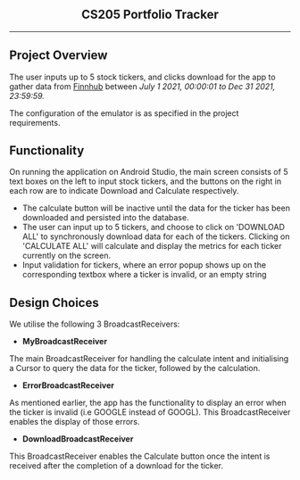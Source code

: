 <h2 align="center">
  CS205 Portfolio Tracker
</h2>

***
## Project Overview

The user inputs up to 5 stock tickers, and clicks download for the app to gather data from [Finnhub](https://finnhub.io) between *July 1 2021, 00:00:01 to Dec 31 2021, 23:59:59.*

The configuration of the emulator is as specified in the project requirements.

## Functionality

On running the application on Android Studio, the main screen consists of 5 text boxes on the left to input stock tickers, and the buttons on the right in each row are to indicate Download and Calculate respectively. 

- The calculate button will be inactive until the data for the ticker has been downloaded and persisted into the database.
- The user can input up to 5 tickers, and choose to click on 'DOWNLOAD ALL' to synchronously download data for each of the tickers. Clicking on 'CALCULATE ALL' will calculate and display the metrics for each ticker currently on the screen.
- Input validation for tickers, where an error popup shows up on the corresponding textbox where a ticker is invalid, or an empty string

## Design Choices

We utilise the following 3 BroadcastReceivers:

- **MyBroadcastReceiver**

The main BroadcastReceiver for handling the calculate intent and initialising a Cursor to query the data for the ticker, followed by the calculation.

- **ErrorBroadcastReceiver**

As mentioned earlier, the app has the functionality to display an error when the ticker is invalid (i.e GOOGLE instead of GOOGL). This BroadcastReceiver enables the display of those errors.

- **DownloadBroadcastReceiver** 

This BroadcastReceiver enables the Calculate button once the intent is received after the completion of a download for the ticker.